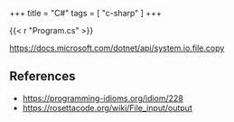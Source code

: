 +++
title = "C#"
tags = [ "c-sharp" ]
+++

{{< r "Program.cs" >}}

<https://docs.microsoft.com/dotnet/api/system.io.file.copy>

## References

- <https://programming-idioms.org/idiom/228>
- <https://rosettacode.org/wiki/File_input/output>
